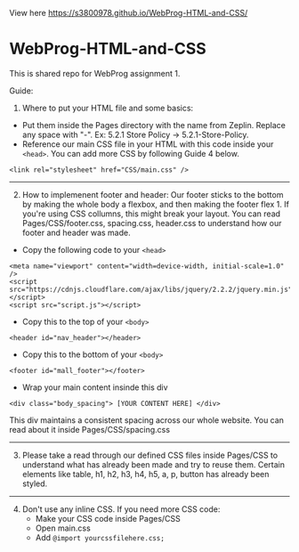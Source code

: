 View here https://s3800978.github.io/WebProg-HTML-and-CSS/

# WebProg-HTML-and-CSS

This is shared repo for WebProg assignment 1.

Guide:

1. Where to put your HTML file and some basics:
- Put them inside the Pages directory with the name from Zeplin. Replace any space with "-". Ex: 5.2.1 Store Policy -> 5.2.1-Store-Policy.
- Reference our main CSS file in your HTML with this code inside your `<head>`. You can add more CSS by following Guide 4 below.
```
<link rel="stylesheet" href="CSS/main.css" />
```

<hr />

2. How to implemenent footer and header:
Our footer sticks to the bottom by making the whole body a flexbox, and then making the footer flex 1. If you're using CSS collumns, this might break your layout. You can read Pages/CSS/footer.css, spacing.css, header.css to understand how our footer and header was made.
- Copy the following code to your `<head>`
```
<meta name="viewport" content="width=device-width, initial-scale=1.0" />
<script src="https://cdnjs.cloudflare.com/ajax/libs/jquery/2.2.2/jquery.min.js"></script>
<script src="script.js"></script>
```

- Copy this to the top of your `<body>`
```
<header id="nav_header"></header>
```

- Copy this to the bottom of your `<body>`
```
<footer id="mall_footer"></footer>
```
  
- Wrap your main content insinde this div
```
<div class="body_spacing"> [YOUR CONTENT HERE] </div>
```
This div maintains a consistent spacing across our whole website. You can read about it inside Pages/CSS/spacing.css
      
<hr />

3. Please take a read through our defined CSS files inside Pages/CSS to understand what has already been made and try to reuse them. Certain elements like
table, h1, h2, h3, h4, h5, a, p, button has already been styled.

<hr />

4. Don't use any inline CSS. If you need more CSS code:
    - Make your CSS code inside Pages/CSS
    - Open main.css
    - Add `@import yourcssfilehere.css;`

